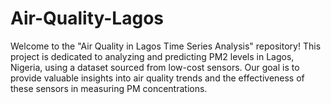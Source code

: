 # Air-Quality-Lagos
Welcome to the "Air Quality in Lagos Time Series Analysis" repository! This project is dedicated to analyzing and predicting PM2 levels in Lagos, Nigeria, using a dataset sourced from low-cost sensors. Our goal is to provide valuable insights into air quality trends and the effectiveness of these sensors in measuring PM concentrations.

